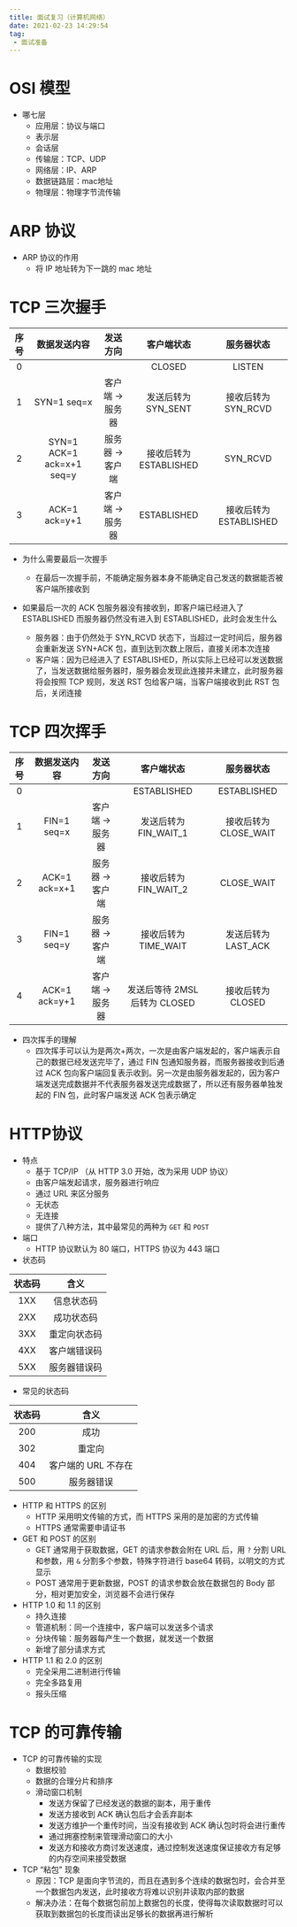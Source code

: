 ```yaml
---
title: 面试复习（计算机网络）
date: 2021-02-23 14:29:54
tag:
 - 面试准备
---
```


# OSI 模型
 - 哪七层
     * 应用层：协议与端口
     * 表示层
     * 会话层
     * 传输层：TCP、UDP
     * 网络层：IP、ARP
     * 数据链路层：mac地址
     * 物理层：物理字节流传输

# ARP 协议
 - ARP 协议的作用
     * 将 IP 地址转为下一跳的 mac 地址

# TCP 三次握手
| 序号 | 数据发送内容 | 发送方向 | 客户端状态 | 服务器状态 |
|:-:|:-:|:-:|:-:|:-:|
| 0 | | | CLOSED | LISTEN |
| 1 | SYN=1 seq=x | 客户端 -> 服务器 | 发送后转为 SYN_SENT | 接收后转为 SYN_RCVD |
| 2 | SYN=1 ACK=1 ack=x+1 seq=y | 服务器 -> 客户端 | 接收后转为 ESTABLISHED | SYN_RCVD |
| 3 | ACK=1 ack=y+1 | 客户端 -> 服务器 | ESTABLISHED | 接收后转为 ESTABLISHED |

 - 为什么需要最后一次握手
     * 在最后一次握手前，不能确定服务器本身不能确定自己发送的数据能否被客户端所接收到

 - 如果最后一次的 ACK 包服务器没有接收到，即客户端已经进入了 ESTABLISHED 而服务器仍然没有进入到 ESTABLISHED，此时会发生什么
     * 服务器：由于仍然处于 SYN_RCVD 状态下，当超过一定时间后，服务器会重新发送 SYN+ACK 包，直到达到次数上限后，直接关闭本次连接
     * 客户端：因为已经进入了 ESTABLISHED，所以实际上已经可以发送数据了，当发送数据给服务器时，服务器会发现此连接并未建立，此时服务器将会按照 TCP 规则，发送 RST 包给客户端，当客户端接收到此 RST 包后，关闭连接

# TCP 四次挥手
| 序号 | 数据发送内容 | 发送方向 | 客户端状态 | 服务器状态 |
|:-:|:-:|:-:|:-:|:-:|
| 0 | | | ESTABLISHED | ESTABLISHED |
| 1 | FIN=1 seq=x | 客户端 -> 服务器 | 发送后转为 FIN_WAIT_1 | 接收后转为 CLOSE_WAIT |
| 2 | ACK=1 ack=x+1 | 服务器 -> 客户端 | 接收后转为 FIN_WAIT_2 | CLOSE_WAIT |
| 3 | FIN=1 seq=y | 服务器 -> 客户端 | 接收后转为 TIME_WAIT | 发送后转为 LAST_ACK |
| 4 | ACK=1 ack=y+1 | 客户端 -> 服务器 | 发送后等待 2MSL 后转为 CLOSED | 接收后转为 CLOSED |

 - 四次挥手的理解
     * 四次挥手可以认为是两次+两次，一次是由客户端发起的，客户端表示自己的数据已经发送完毕了，通过 FIN 包通知服务器，而服务器接收到后通过 ACK 包向客户端回复表示收到。另一次是由服务器发起的，因为客户端发送完成数据并不代表服务器发送完成数据了，所以还有服务器单独发起的 FIN 包，此时客户端发送 ACK 包表示确定

# HTTP协议
 - 特点
     * 基于 TCP/IP （从 HTTP 3.0 开始，改为采用 UDP 协议）
     * 由客户端发起请求，服务器进行响应
     * 通过 URL 来区分服务
     * 无状态
     * 无连接
     * 提供了八种方法，其中最常见的两种为 `GET` 和 `POST`
 - 端口
     * HTTP 协议默认为 80 端口，HTTPS 协议为 443 端口
 - 状态码

| 状态码 | 含义 |
|:-:|:-:|
| 1XX | 信息状态码 |
| 2XX | 成功状态码 |
| 3XX | 重定向状态码 |
| 4XX | 客户端错误码 |
| 5XX | 服务器错误码 |

 - 常见的状态码

| 状态码 | 含义 |
|:-:|:-:|
| 200 | 成功 |
| 302 | 重定向 |
| 404 | 客户端的 URL 不存在 |
| 500 | 服务器错误 |

 - HTTP 和 HTTPS 的区别
     * HTTP 采用明文传输的方式，而 HTTPS 采用的是加密的方式传输
     * HTTPS 通常需要申请证书
 - GET 和 POST 的区别
     * GET 通常用于获取数据，GET 的请求参数会附在 URL 后，用 `?` 分割 URL 和参数，用 `&` 分割多个参数，特殊字符进行 base64 转码，以明文的方式显示
     * POST 通常用于更新数据，POST 的请求参数会放在数据包的 Body 部分，相对更加安全，浏览器不会进行保存
 - HTTP 1.0 和 1.1 的区别
     * 持久连接
     * 管道机制：同一个连接中，客户端可以发送多个请求
     * 分块传输：服务器每产生一个数据，就发送一个数据
     * 新增了部分请求方式
 - HTTP 1.1 和 2.0 的区别
     * 完全采用二进制进行传输
     * 完全多路复用
     * 报头压缩

# TCP 的可靠传输
 - TCP 的可靠传输的实现
     * 数据校验
     * 数据的合理分片和排序
     * 滑动窗口机制
         + 发送方保留了已经发送的数据的副本，用于重传
         + 发送方接收到 ACK 确认包后才会丢弃副本
         + 发送方维护一个重传时间，当没有接收到 ACK 确认包时将会进行重传
         + 通过拥塞控制来管理滑动窗口的大小
         + 发送方和接收方商讨发送速度，通过控制发送速度保证接收方有足够的内存空间来接受数据
 - TCP “粘包" 现象
     * 原因：TCP 是面向字节流的，而且在遇到多个连续的数据包时，会合并至一个数据包内发送，此时接收方将难以识别并读取内部的数据
     * 解决办法：在每个数据包前加上数据包的长度，使得每次读取数据时可以获取到数据包的长度而读出足够长的数据再进行解析
